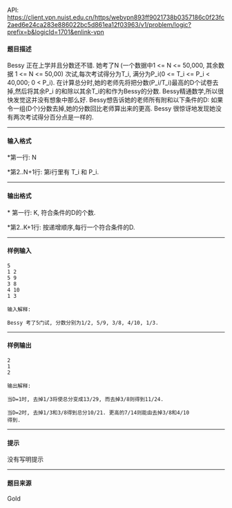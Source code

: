 API: https://client.vpn.nuist.edu.cn/https/webvpn893ff9021738b0357186c0f23fc2aed6e24ca283e886022bc5d861ea12f03963/v1/problem/logic?prefix=b&logicId=1701&enlink-vpn

#### 题目描述

Bessy 正在上学并且分数还不错. 她考了N (一个数据中1 <= N <= 50,000, 其余数据 1 <= N <= 50,00) 次试,每次考试得分为T\_i, 满分为P\_i(0 <= T\_i <= P\_i < 40,000; 0 < P\_i). 在计算总分时,她的老师先将把分数(P\_i/T\_i)最高的D个试卷去掉,然后将其余P\_i 的和除以其余T\_i的和作为Bessy的分数. Bessy精通数学,所以很快发觉这并没有想象中那么好. Bessy想告诉她的老师所有附和以下条件的D: 如果令一组(D个)分数去掉,她的分数回比老师算出来的更高. Bessy 很惊讶地发现她没有两次考试得分百分点是一样的.

---

#### 输入格式

\*第一行: N

\*第2..N+1行: 第i行里有 T\_i 和 P\_i.

---

#### 输出格式

\* 第一行: K, 符合条件的D的个数.

\*第2..K+1行: 按递增顺序,每行一个符合条件的D.

---

#### 样例输入
```
5
1 2
5 9
3 8
4 10
1 3

输入解释:

Bessy 考了5门试, 分数分别为1/2, 5/9, 3/8, 4/10, 1/3.

```

---

#### 样例输出
```
2
1
2

输出解释:

当D=1时, 去掉1/3将使总分变成13/29, 而去掉3/8则得到11/24.

当D=2时, 去掉1/3和3/8得到总分10/21. 更高的7/14则能由去掉3/8和4/10
得到.

```

---

#### 提示

没有写明提示

---

#### 题目来源

Gold